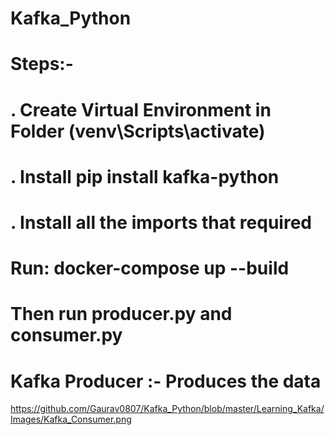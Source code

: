 # Kafka_Python


# Steps:-
# . Create Virtual Environment in Folder (venv\Scripts\activate)
# . Install pip install kafka-python
# . Install all the imports that required

# Run: docker-compose up --build
# Then run producer.py and consumer.py


# Kafka Producer :- Produces the data
https://github.com/Gaurav0807/Kafka_Python/blob/master/Learning_Kafka/Images/Kafka_Consumer.png
